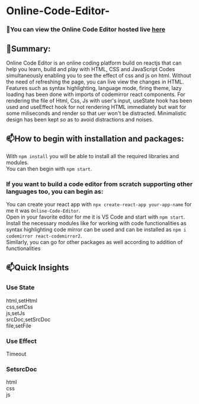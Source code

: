 # Online-Code-Editor-

### 👀You can view the Online Code Editor hosted live [here](https://hansrajrouniyar47.github.io/Online-Code-Editor-)

## 🌱Summary:
Online Code Editor is an online coding platform build on reactjs that can help you learn, build and play with HTML, CSS and JavaScript Codes simultaneously enabling you to see the effect of css and js on html. Without the need of refreshing the page, you can live view the changes in HTML. 
Features such as syntax highlighting, language mode, firing theme, lazy loading  has been done with imports of codemirror react components.
For rendering the file of Html, Css, Js with user's input, useState hook has been used and useEffect hook for not rendering HTML immediately but wait for some miliseconds and render so that uer won't be distracted.
Minimalistic design has been kept so as to avoid distractions and noises.

## 📫How to begin with installation and packages:
With `npm install` you will be able to install all the required libraries and modules.<br>
You can then begin with `npm start`.<br>
### If you want to build a code editor from scratch supporting other languages too, you can begin as:
You can create your react app with `npx create-react-app your-app-name` for me it was `Online-Code-Editor`.<br>
Open in your favorite editor for me it is VS Code  and start with `npm start`.<br>
Install the necessary modules like for working with code functionalities as syntax highlighting code mirror can be used and can be installed as  `npm i codemirror react-codemirror2`.<br>
Similarly, you can go for other packages as well according to addition of functionalities<br>

## 📫Quick Insights 
### Use State
html,setHtml<br>
css,setCss<br>
js,setJs<br>
srcDoc,setSrcDoc<br>
file,setFile<br>

### Use Effect
Timeout

### SetsrcDoc
html<br>
css <br>
js








